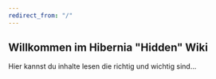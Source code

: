```yaml
---
redirect_from: "/"
---
```


## Willkommen im Hibernia "Hidden" Wiki

Hier kannst du inhalte lesen die richtig und wichtig sind...
